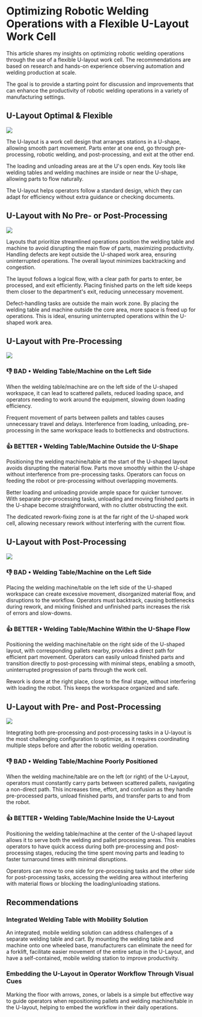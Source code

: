 # Optimizing Robotic Welding Operations with a Flexible U-Layout Work Cell

This article shares my insights on optimizing robotic welding operations through the use of a flexible U-layout work cell. The recommendations are based on research and hands-on experience observing automation and welding production at scale.

The goal is to provide a starting point for discussion and improvements that can enhance the productivity of robotic welding operations in a variety of manufacturing settings.

## U-Layout Optimal & Flexible

![](cnc-welding-layout-image1.png)

The U-layout is a work cell design that arranges stations in a U-shape, allowing smooth part movement. Parts enter at one end, go through pre-processing, robotic welding, and post-processing, and exit at the other end.

The loading and unloading areas are at the U's open ends. Key tools like welding tables and welding machines are inside or near the U-shape, allowing parts to flow naturally.

The U-layout helps operators follow a standard design, which they can adapt for efficiency without extra guidance or checking documents.

## U-Layout with No Pre- or Post-Processing

![](cnc-welding-layout-no-pre-or-post-processing.png)

Layouts that prioritize streamlined operations position the welding table and machine to avoid disrupting the main flow of parts, maximizing productivity. Handling defects are kept outside the U-shaped work area, ensuring uninterrupted operations. The overall layout minimizes backtracking and congestion.

The layout follows a logical flow, with a clear path for parts to enter, be processed, and exit efficiently. Placing finished parts on the left side keeps them closer to the department's exit, reducing unnecessary movement.

Defect-handling tasks are outside the main work zone. By placing the welding table and machine outside the core area, more space is freed up for operations. This is ideal, ensuring uninterrupted operations within the U-shaped work area.

## U-Layout with Pre-Processing

![](cnc-welding-layout-with-pre-processing.png)

### 👎 BAD • Welding Table/Machine on the Left Side

When the welding table/machine are on the left side of the U-shaped workspace, it can lead to scattered pallets, reduced loading space, and operators needing to work around the equipment, slowing down loading efficiency.

Frequent movement of parts between pallets and tables causes unnecessary travel and delays. Interference from loading, unloading, pre-processing in the same workspace leads to bottlenecks and obstructions.

### 👍 BETTER • Welding Table/Machine Outside the U-Shape

Positioning the welding machine/table at the start of the U-shaped layout avoids disrupting the material flow. Parts move smoothly within the U-shape without interference from pre-processing tasks. Operators can focus on feeding the robot or pre-processing without overlapping movements.

Better loading and unloading provide ample space for quicker turnover. With separate pre-processing tasks, unloading and moving finished parts in the U-shape become straightforward, with no clutter obstructing the exit.

The dedicated rework-fixing zone is at the far right of the U-shaped work cell, allowing necessary rework without interfering with the current flow.

## U-Layout with Post-Processing

![](cnc-welding-layout-with-post-processing.png)

### 👎 BAD • Welding Table/Machine on the Left Side

Placing the welding machine/table on the left side of the U-shaped workspace can create excessive movement, disorganized material flow, and disruptions to the workflow. Operators must backtrack, causing bottlenecks during rework, and mixing finished and unfinished parts increases the risk of errors and slow-downs.

### 👍 BETTER • Welding Table/Machine Within the U-Shape Flow

Positioning the welding machine/table on the right side of the U-shaped layout, with corresponding pallets nearby, provides a direct path for efficient part movement. Operators can easily unload finished parts and transition directly to post-processing with minimal steps, enabling a smooth, uninterrupted progression of parts through the work cell.

Rework is done at the right place, close to the final stage, without interfering with loading the robot. This keeps the workspace organized and safe.

## U-Layout with Pre- and Post-Processing

![](/cnc-welding-layout-with-pre-and-post-processing.png)

Integrating both pre-processing and post-processing tasks in a U-layout is the most challenging configuration to optimize, as it requires coordinating multiple steps before and after the robotic welding operation.

### 👎 BAD • Welding Table/Machine Poorly Positioned

When the welding machine/table are on the left (or right) of the U-Layout, operators must constantly carry parts between scattered pallets, navigating a non-direct path. This increases time, effort, and confusion as they handle pre-processed parts, unload finished parts, and transfer parts to and from the robot.

### 👍 BETTER • Welding Table/Machine Inside the U-Layout

Positioning the welding table/machine at the center of the U-shaped layout allows it to serve both the welding and pallet processing areas. This enables operators to have quick access during both pre-processing and post-processing stages, reducing the time spent moving parts and leading to faster turnaround times with minimal disruptions.

Operators can move to one side for pre-processing tasks and the other side for post-processing tasks, accessing the welding area without interfering with material flows or blocking the loading/unloading stations.

## Recommendations

### Integrated Welding Table with Mobility Solution

An integrated, mobile welding solution can address challenges of a separate welding table and cart. By mounting the welding table and machine onto one wheeled base, manufacturers can eliminate the need for a forklift, facilitate easier movement of the entire setup in the U-Layout, and have a self-contained, mobile welding station to improve productivity.

### Embedding the U-Layout in Operator Workflow Through Visual Cues

Marking the floor with arrows, zones, or labels is a simple but effective way to guide operators when repositioning pallets and welding machine/table in the U-layout, helping to embed the workflow in their daily operations.